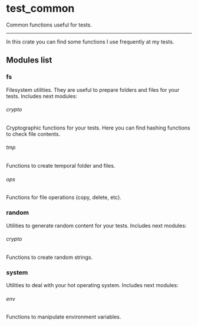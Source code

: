 # test_common
Common functions useful for tests.
____

In this crate you can find some functions I use frequently at my tests.

## Modules list
### fs 
Filesystem utilities. They are useful to prepare folders and files for your tests. Includes next modules:
###### crypto
Cryptographic functions for your tests. Here you can find hashing functions to check file contents.
###### tmp
Functions to create temporal folder and files.
###### ops
Functions for file operations (copy, delete, etc).
### random 
Utilities to generate random content for your tests. Includes next modules:
###### crypto
Functions to create random strings.
### system
Utilities to deal with your hot operating system. Includes next modules:
###### env
Functions to manipulate environment variables.

